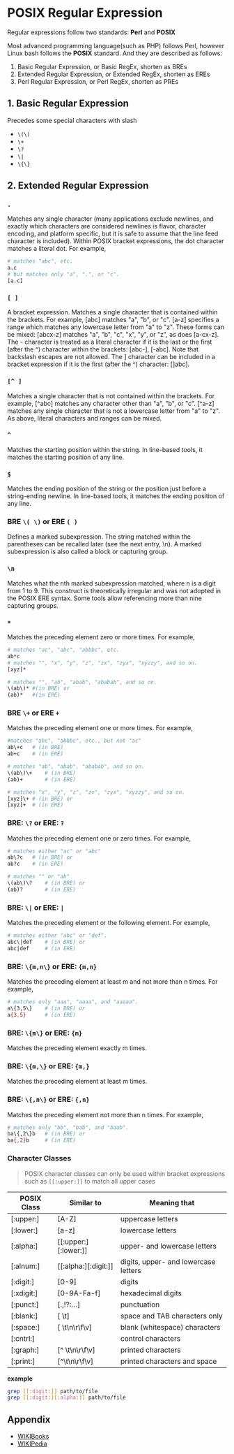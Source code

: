 # POSIX Regular Expression

Regular expressions follow two standards: **Perl** and **POSIX**

Most advanced programming language(such as PHP) follows Perl, however Linux bash follows the **POSIX** standard. And they are described as follows:

1. Basic Regular Expression, or Basic RegEx, shorten as BREs
2. Extended Regular Expression, or Extended RegEx, shorten as EREs
3. Perl Regular Expression, or Perl RegEx, shorten as PREs

## 1. Basic Regular Expression

Precedes some special characters with slash

- `\(\)`
- `\+`
- `\?`
- `\|`
- `\{\}`

## 2. Extended Regular Expression

### `.`

Matches any single character (many applications exclude newlines, and exactly which characters are considered newlines is flavor, character encoding, and platform specific, but it is safe to assume that the line feed character is included). Within POSIX bracket expressions, the dot character matches a literal dot. For example,
```bash
# matches "abc", etc.
a.c
# but matches only "a", ".", or "c".
[a.c]
```

### `[ ]` 

A bracket expression. Matches a single character that is contained within the brackets. For example, [abc] matches "a", "b", or "c". [a-z] specifies a range which matches any lowercase letter from "a" to "z". These forms can be mixed: [abcx-z] matches "a", "b", "c", "x", "y", or "z", as does [a-cx-z].
The - character is treated as a literal character if it is the last or the first (after the ^) character within the brackets: [abc-], [-abc]. Note that backslash escapes are not allowed. The ] character can be included in a bracket expression if it is the first (after the ^) character: []abc].

### `[^ ]`

Matches a single character that is not contained within the brackets. For example, [^abc] matches any character other than "a", "b", or "c". [^a-z] matches any single character that is not a lowercase letter from "a" to "z". As above, literal characters and ranges can be mixed.

### `^`

Matches the starting position within the string. In line-based tools, it matches the starting position of any line.

### `$`

Matches the ending position of the string or the position just before a string-ending newline. In line-based tools, it matches the ending position of any line.

### BRE `\( \)` or ERE `( )`

Defines a marked subexpression. The string matched within the parentheses can be recalled later (see the next entry, \n). A marked subexpression is also called a block or capturing group.

### `\n`

Matches what the nth marked subexpression matched, where n is a digit from 1 to 9. This construct is theoretically irregular and was not adopted in the POSIX ERE syntax. Some tools allow referencing more than nine capturing groups.

### `*`

Matches the preceding element zero or more times. For example, 

```bash
# matches "ac", "abc", "abbbc", etc.
ab*c
# matches "", "x", "y", "z", "zx", "zyx", "xyzzy", and so on.
[xyz]*

# matches "", "ab", "abab", "ababab", and so on.
\(ab\)* #(in BRE) or 
(ab)*   #(in ERE)
```

### BRE `\+` or ERE `+`

Matches the preceding element one or more times. For example,

```bash
#matches "abc", "abbbc", etc., but not "ac"
ab\+c   # (in BRE)
ab+c    # (in ERE)

# matches "ab", "abab", "ababab", and so on.
\(ab\)\+    # (in BRE)
(ab)+       # (in ERE)

# matches "x", "y", "z", "zx", "zyx", "xyzzy", and so on.
[xyz]\+ # (in BRE) or
[xyz]+  # (in ERE)
```

### BRE: `\?` or ERE: `?`

Matches the preceding element one or zero times. For example,
```bash
# matches either "ac" or "abc"
ab\?c   # (in BRE) or 
ab?c    # (in ERE)

# matches "" or "ab"
\(ab\)\?    # (in BRE) or 
(ab)?       # (in ERE)
```

### BRE: `\|` or ERE: `|`

Matches the preceding element or the following element. For example,

```bash
# matches either "abc" or "def".
abc\|def    # (in BRE) or 
abc|def     # (in ERE)
```

### BRE: `\{m,n\}` or ERE: `{m,n}`

Matches the preceding element at least m and not more than n times. For example,

```bash
# matches only "aaa", "aaaa", and "aaaaa".
a\{3,5\}    # (in BRE) or
a{3,5}      # (in ERE)
```

### BRE: `\{m\}` or ERE: `{m}`

Matches the preceding element exactly m times.

### BRE: `\{m,\}` or ERE: `{m,}`

Matches the preceding element at least m times.

### BRE: `\{,n\}` or ERE: `{,n}`

Matches the preceding element not more than n times. For example,

```bash
# matches only "bb", "bab", and "baab".
ba\{,2\}b   # (in BRE) or
ba{,2}b     # (in ERE)
```

### Character Classes

> POSIX character classes can only be used within bracket expressions such as `[[:upper:]]` to match all upper cases

POSIX Class | Similar to        | Meaning that
---         | ---               | ---
[:upper:]   | [A-Z]             | uppercase letters
[:lower:]   | [a-z]             | lowercase letters
[:alpha:]   | [[:upper:][:lower:]]    | upper- and lowercase letters
[:alnum:]   | [[:alpha:][:digit:]]    | digits, upper- and lowercase letters
[:digit:]   | [0-9]             | digits
[:xdigit:]  | [0-9A-Fa-f]       | hexadecimal digits
[:punct:]   | [.,!?:…]          | punctuation
[:blank:]   | [ \t]             | space and TAB characters only
[:space:]   | [ \t\n\r\f\v]     | blank (whitespace) characters
[:cntrl:]   |                   | control characters
[:graph:]   | [^ \t\n\r\f\v]    | printed characters
[:print:]   | [^\t\n\r\f\v]     | printed characters and space

**example**

```bash
grep [[:digit:]] path/to/file
grep [[:digit:][:alpha:]] path/to/file
```

## Appendix

- [WIKIBooks](https://en.wikibooks.org/wiki/Regular_Expressions/POSIX-Extended_Regular_Expressions)
- [WIKIPedia](https://en.wikipedia.org/wiki/Regular_expression)